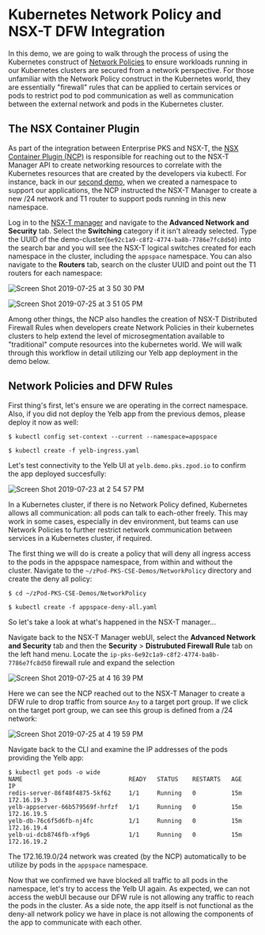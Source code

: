 # Kubernetes Network Policy and NSX-T DFW Integration

In this demo, we are going to walk through the process of using the Kubernetes construct of [Network Policies](https://kubernetes.io/docs/concepts/services-networking/network-policies/) to ensure workloads running in our Kubernetes clusters are secured from a network perspective. For those unfamiliar with the Network Policy construct in the Kubernetes world, they are essentially "firewall" rules that can be applied to certain services or pods to restrict pod to pod communication as well as communication between the external network and pods in the Kubernetes cluster.

## The NSX Container Plugin

As part of the integration between Enterprise PKS and NSX-T, the [NSX Container Plugin (NCP)](https://docs.vmware.com/en/VMware-NSX-T-Data-Center/2.4/com.vmware.nsxt.ncp_kubernetes.do) is responsible for reaching out to the NSX-T Manager API to create networking resources to correlate with the Kubernetes resources that are created by the developers via kubectl. For instance, back in our [second demo](https://github.com/mann1mal/zPod-PKS-CSE-Demos/tree/master/GuestbookDemo), when we created a namespace to support our applications, the NCP instructed the NSX-T Manager to create a new /24 network and T1 router to support pods running in this new namespace.

Log in to the [NSX-T manager](https://nsx.pks.zpod.io) and navigate to the **Advanced Network and Security** tab. Select the **Switching** category if it isn't already selected. Type the UUID of the demo-cluster(`6e92c1a9-c8f2-4774-ba8b-7786e7fc8d50`) into the search bar and you will see the NSX-T logical switches created for each namespace in the cluster, including the `appspace` namespace. You can also navigate to the **Routers** tab, search on the cluster UUID and point out the T1 routers for each namespace:

![Screen Shot 2019-07-25 at 3 50 30 PM](https://user-images.githubusercontent.com/32826912/61904215-5ef6da00-aef4-11e9-8049-04159ad5e86d.png)

![Screen Shot 2019-07-25 at 3 51 05 PM](https://user-images.githubusercontent.com/32826912/61904220-63bb8e00-aef4-11e9-9b2c-06a4f6b62e75.png)

Among other things, the NCP also handles the creation of NSX-T Distributed Firewall Rules when developers create Network Policies in their kubernetes clusters to help extend the level of microsegmentation available to "traditional" compute resources into the kubernetes world. We will walk through this workflow in detail utilizing our Yelb app deployment in the demo below.

## Network Policies and DFW Rules

First thing's first, let's ensure we are operating in the correct namespace. Also, if you did not deploy the Yelb app from the previous demos, please deploy it now as well:
~~~
$ kubectl config set-context --current --namespace=appspace
~~~
~~~
$ kubectl create -f yelb-ingress.yaml
~~~
Let's test connectivity to the Yelb UI at `yelb.demo.pks.zpod.io` to confirm the app deployed succesfully:

![Screen Shot 2019-07-23 at 2 54 57 PM](https://user-images.githubusercontent.com/32826912/61739173-eb20ca00-ad59-11e9-9a76-6af44e8476bf.png)

In a Kubernetes cluster, if there is no Network Policy defined, Kubernetes allows all communication: all pods can talk to each-other freely. This may work in some cases, especially in dev environment, but teams can use Network Policies to further restrict network communication between services in a Kubernetes cluster, if required.

The first thing we will do is create a policy that will deny all ingress access to the pods in the appspace namespace, from within and without the cluster. Navigate to the `~/zPod-PKS-CSE-Demos/NetworkPolicy` directory and create the deny all policy:
~~~
$ cd ~/zPod-PKS-CSE-Demos/NetworkPolicy
~~~
~~~
$ kubectl create -f appspace-deny-all.yaml
~~~
So let's take a look at what's happened in the NSX-T manager...

Navigate back to the NSX-T Manager webUI, select the **Advanced Network and Security** tab and then the **Security** > **Distrubuted Firewall Rule** tab on the left hand menu. Locate the `ip-pks-6e92c1a9-c8f2-4774-ba8b-7786e7fc8d50` firewall rule and expand the selection

![Screen Shot 2019-07-25 at 4 16 39 PM](https://user-images.githubusercontent.com/32826912/61905732-cbbfa380-aef7-11e9-97dc-0b587eb08213.png)

Here we can see the NCP reached out to the NSX-T Manager to create a DFW rule to drop traffic from source `Any` to a target port group. If we click on the target port group, we can see this group is defined from a /24 network:

![Screen Shot 2019-07-25 at 4 19 59 PM](https://user-images.githubusercontent.com/32826912/61905851-13dec600-aef8-11e9-9524-86f7ddd1308f.png)

Navigate back to the CLI and examine the IP addresses of the pods providing the Yelb app:
~~~
$ kubectl get pods -o wide
NAME                              READY   STATUS    RESTARTS   AGE   IP 
redis-server-86f48f4875-5kf62     1/1     Running   0          15m   172.16.19.3   
yelb-appserver-66b579569f-hrfzf   1/1     Running   0          15m   172.16.19.5   
yelb-db-76c6f5d6fb-nj4fc          1/1     Running   0          15m   172.16.19.4   
yelb-ui-dcb8746fb-xf9g6           1/1     Running   0          15m   172.16.19.2   
~~~
The 172.16.19.0/24 network was created (by the NCP) automatically to be utilize by pods in the `appspace` namespace.

Now that we confirmed we have blocked all traffic to all pods in the namespace, let's try to access the Yelb UI again. As expected, we can not access the webUI because our DFW rule is not allowing any traffic to reach the pods in the cluster. As a side note, the app itself is not functional as the deny-all network policy we have in place is not allowing the components of the app to communicate with each other.


